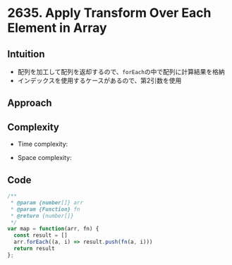 # 2635. Apply Transform Over Each Element in Array

## Intuition

- 配列を加工して配列を返却するので、`forEach`の中で配列に計算結果を格納
- インデックスを使用するケースがあるので、第2引数を使用

## Approach
<!-- Describe your approach to solving the problem. -->

## Complexity
- Time complexity:
<!-- Add your time complexity here, e.g. $$O(n)$$ -->

- Space complexity:
<!-- Add your space complexity here, e.g. $$O(n)$$ -->

## Code

```javascript
/**
 * @param {number[]} arr
 * @param {Function} fn
 * @return {number[]}
 */
var map = function(arr, fn) {
  const result = []
  arr.forEach((a, i) => result.push(fn(a, i)))
  return result
};
```

